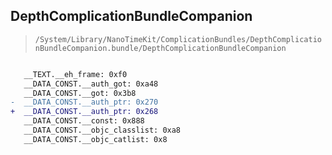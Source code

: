## DepthComplicationBundleCompanion

> `/System/Library/NanoTimeKit/ComplicationBundles/DepthComplicationBundleCompanion.bundle/DepthComplicationBundleCompanion`

```diff

   __TEXT.__eh_frame: 0xf0
   __DATA_CONST.__auth_got: 0xa48
   __DATA_CONST.__got: 0x3b8
-  __DATA_CONST.__auth_ptr: 0x270
+  __DATA_CONST.__auth_ptr: 0x268
   __DATA_CONST.__const: 0x888
   __DATA_CONST.__objc_classlist: 0xa8
   __DATA_CONST.__objc_catlist: 0x8

```
